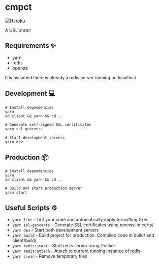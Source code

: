 # cmpct

[![Heroku](https://heroku-badge.herokuapp.com/?app=cmpct)](https://cmpct.tk)

A URL shrtnr

## Requirements ✨

-   yarn
-   redis
-   openssl

It is assumed there is already a redis server running on localhost

## Development 💻

```shell
# Install dependencies
yarn
cd client && yarn && cd ..

# Generate self-signed SSL certificates
yarn ssl-gencerts

# Start development servers
yarn dev
```

## Production 📦

```shell
# Install dependencies
yarn
cd client && yarn && cd ..

# Build and start production server
yarn start
```

## Useful Scripts ⚙

-   `yarn lint` - Lint your code and automatically apply formatting fixes
-   `yarn ssl-gencerts` - Generate SSL certificates using openssl in certs/
-   `yarn dev` - Start both development servers
-   `yarn build` - Build project for production. Compiled code in build/ and client/build/
-   `yarn redis:start` - Start redis server using Docker
-   `yarn redis:attach` - Attach to current running instance of redis
-   `yarn clean` - Remove temporary files
